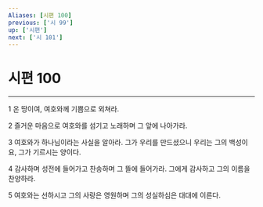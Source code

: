 ```yaml
---
Aliases: [시편 100]
previous: ['시 99']
up: ['시편']
next: ['시 101']
---
```

# 시편 100

***


1 온 땅이여, 여호와께 기쁨으로 외쳐라. 

2 즐거운 마음으로 여호와를 섬기고 노래하며 그 앞에 나아가라. 

3 여호와가 하나님이라는 사실을 알아라. 그가 우리를 만드셨으니 우리는 그의 백성이요, 그가 기르시는 양이다. 

4 감사하며 성전에 들어가고 찬송하며 그 뜰에 들어가라. 그에게 감사하고 그의 이름을 찬양하라. 

5 여호와는 선하시고 그의 사랑은 영원하며 그의 성실하심은 대대에 이른다.
